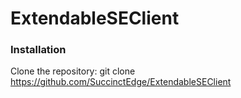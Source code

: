 # ExtendableSEClient

### Installation

Clone the repository: git clone https://github.com/SuccinctEdge/ExtendableSEClient
